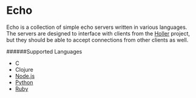Echo
====

Echo is a collection of simple echo servers written in various languages. The servers are designed to interface with clients from the [Holler](https://github.com/reillysiemens/holler) project, but they should be able to accept connections from other clients as well.

######Supported Languages

* C
* Clojure
* [Node.js](http://nodejs.org/api/net.html#net_class_net_socket)
* [Python](http://docs.python.org/3.3/library/socket.html)
* [Ruby](http://ruby-doc.org/stdlib-1.9.3/libdoc/socket/rdoc/Socket.html)
